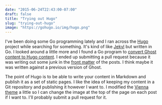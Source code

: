 ```yaml
---
date: "2015-06-24T22:43:00-07:00"
draft: false
title: "Trying out Hugo"
slug: "trying-out-hugo"
image: "https://gohugo.io/img/hugo.png"
---
```


I've been doing some Go programming lately and I ran across the [Hugo](http://gohugo.io) project while searching for something. It's kind of like [Jekyl](http://jekyllrb.com/) but written in Go. I looked around a little more and I found a Go program to [convert Ghost content to Hugo content](https://github.com/jbarone/ghostToHugo). I ended up submitting a pull request because it was writing out some junk in the [front matter](http://gohugo.io/content/front-matter/) of the posts. I think maybe it was written against a previous version of Ghost.

The point of Hugo is to be able to write your content in Markdown and publish it as a set of static pages. I like the idea of keeping my content in a Git repository and publishing it however I want to. I modified the [Vienna theme](https://github.com/keichi/vienna) a little so I can change the image at the top of the page on each post if I want to. I'll probably submit a pull request for it.
